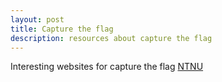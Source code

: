 ```yaml
---
layout: post
title: Capture the flag
description: resources about capture the flag
---
```


Interesting websites for capture the flag
[NTNU](https://s2gctf.ncr.ntnu.no/play/resources)